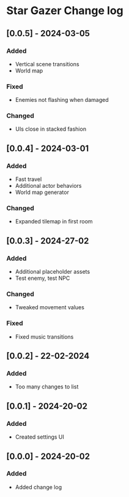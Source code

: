 # Star Gazer Change log

## [0.0.5] - 2024-03-05

### Added

- Vertical scene transitions
- World map

### Fixed

- Enemies not flashing when damaged

### Changed

- UIs close in stacked fashion

## [0.0.4] - 2024-03-01

### Added

- Fast travel
- Additional actor behaviors
- World map generator

### Changed

- Expanded tilemap in first room

## [0.0.3] - 2024-27-02

### Added

- Additional placeholder assets
- Test enemy, test NPC

### Changed

- Tweaked movement values

### Fixed

- Fixed music transitions

## [0.0.2] - 22-02-2024

### Added

- Too many changes to list

## [0.0.1] - 2024-20-02

### Added

- Created settings UI

## [0.0.0] - 2024-20-02

### Added

- Added change log
